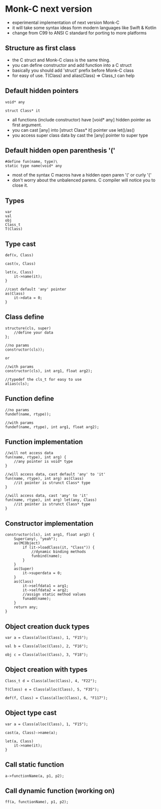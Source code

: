 # Monk-C next version

- experimental implementation of next version Monk-C
- it will take some syntax ideas form modern languages like Swift & Kotlin
- change from C99 to ANSI C standard for porting to more platforms

## Structure as first class

- the C struct and Monk-C class is the same thing.
- you can define constructor and add function into a C struct
- basically you should add 'struct' prefix before Monk-C class
- for easy of use. T(Class) and alias(Class) => Class_t can help

## Default hidden pointers

    void* any

    struct Class* it

- all functions (include constructor) have [void* any] hidden pointer as first argument.
- you can cast [any] into [struct Class* it] pointer use let()/as()
- you access super class data by cast the [any] pointer to super type

## Default hidden open parenthesis '(' 

    #define fun(name, type)\
    static type name(void* any

- most of the syntax C macros have a hidden open paren '(' or curly '{'
- don't worry about the unbalenced parens. C compiler will notice you to close it.

## Types

    var
    val
    obj
    Class_t
    T(Class)

## Type cast

    def(v, Class)

    cast(v, Class)

    let(v, Class)
        it->name(it);
    }

    //cast default 'any' pointer
    as(Class)
        it->data = 0;
    }

## Class define

    structure(cls, super)
        //define your data
    };

    //no params
    constructor(cls));

    or

    //with params
    constructor(cls), int arg1, float arg2);

    //typedef the cls_t for easy to use
    alias(cls);

## Function define

    //no params
    fundef(name, rtype));

    //with params
    fundef(name, rtype), int arg1, float arg2);

## Function implementation

    //will not access data
    fun(name, rtype), int arg) {
        //any pointer is void* type
    }

    //will access data, cast default 'any' to 'it'
    fun(name, rtype), int arg) as(Class)
        //it pointer is strunct Class* type
    }

    //will access data, cast 'any' to 'it'
    fun(name, rtype), int arg) let(any, Class)
        //it pointer is strunct Class* type
    }

## Constructor implementation

    constructor(cls), int arg1, float arg2) {
        Super(any), "yeah");
        as(MCObject)
            if (it->loadClass(it, "Class")) {
                //dynamic binding methods
                funbind(name);
            }
        }
        as(Super)
            it->superdata = 0;
        }
        as(Class)
            it->selfdata1 = arg1;
            it->selfdata2 = arg2;
            //assign static method values
            funadd(name);
        }
        return any;
    }

## Object creation duck types

    var a = Class(alloc(Class), 1, "F15");

    val b = Class(alloc(Class), 2, "F16");

    obj c = Class(alloc(Class), 3, "F18");

## Object creation with types

    Class_t d = Class(alloc(Class), 4, "F22");

    T(Class) e = Class(alloc(Class), 5, "F35");

    def(f, Class) = Class(alloc(Class), 6, "F117");

## Object type cast

    var a = Class(alloc(Class), 1, "F15");

    cast(a, Class)->name(a);

    let(a, Class)
        it->name(it);
    }

## Call static function

    a->functionName(a, p1, p2);

## Call dynamic function (working on)

    ff(a, functionName), p1, p2);


